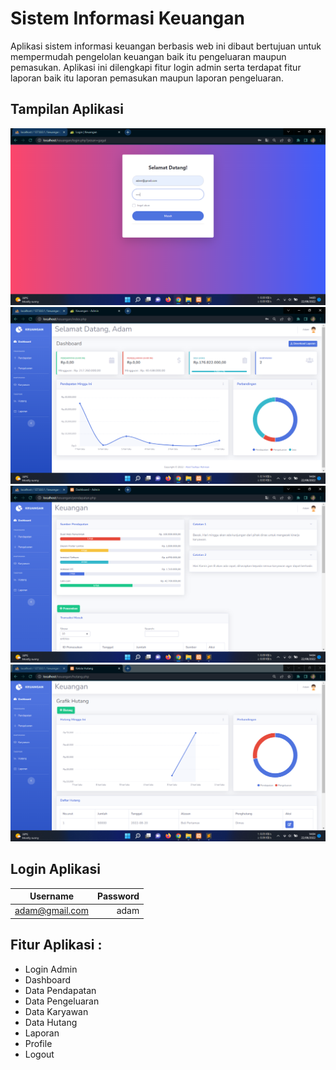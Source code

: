 # Sistem Informasi Keuangan
Aplikasi sistem informasi keuangan berbasis web ini dibaut bertujuan untuk mempermudah pengelolan keuangan baik itu pengeluaran maupun pemasukan. Aplikasi ini dilengkapi fitur login admin serta terdapat fitur laporan baik itu laporan pemasukan maupun laporan pengeluaran.

## Tampilan Aplikasi
![ss](img/ss1.png)
![ss](img/ss2.png)
![ss](img/ss3.png)
![ss](img/ss4.png)

## Login Aplikasi
|    Username    | Password |
|:--------------:|---------:|
| adam@gmail.com |   adam   |

## Fitur Aplikasi :
- Login Admin
- Dashboard
- Data Pendapatan
- Data Pengeluaran
- Data Karyawan
- Data Hutang
- Laporan
- Profile
- Logout

